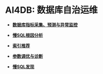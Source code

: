 # AI4DB: 数据库自治运维

-   **[数据库指标采集、预测与异常监控](数据库指标采集-预测与异常监控.md)**  

-   **[慢SQL根因分析](慢SQL根因分析.md)**  

-   **[索引推荐](索引推荐.md)**  

-   **[参数调优与诊断](参数调优与诊断.md)**  

-   **[慢SQL发现](慢SQL发现.md)**  


